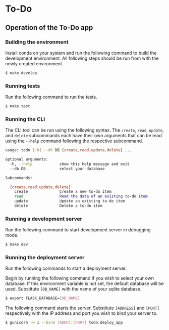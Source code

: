 # To-Do 

## Operation of the To-Do app

### Building the environment

Install conda on your system and run the following command to build the
development environment. All following steps should be run from with the newly
created environment.

```bash
$ make develop
```

### Running tests

Run the following command to run the tests.

```bash
$ make test
```
### Running the CLI

The CLI tool can be run using the following syntax. The `create`, `read`,
`update`, and `delete` subcommands each have their own arguments that can be
read using the `--help` command following the respective subcommand.

```bash
usage: todo [-h] --db DB {create,read,update,delete} ...

optional arguments:
  -h, --help            show this help message and exit
  --db DB               select your database

Subcommands:

  {create,read,update,delete}
    create              Create a new to-do item
    read                Read the data of an existing to-do item
    update              Update an existing to-do item
    delete              Delete a to-do item
```


### Running a development server

Run the following command to start development server in debugging mode.


```bash
$ make dev
```

### Running the deployment server

Run the following commands to start a deployment server.

Begin by running the following command if you wish to select your own database.
If this environment variable is not set, the default database will be used.
Substitute `[DB_NAME]` with the name of your sqlite database.

```bash
$ export FLASK_DATABASE=[DB_NAME]
```

The following command starts the server. Substitute `[ADDRESS]` and `[PORT]`
respectively with the IP address and port you wish to bind your server to.

```bash
$ gunicorn -w 1 --bind [ADDR]:[PORT] todo:deploy_app
```
